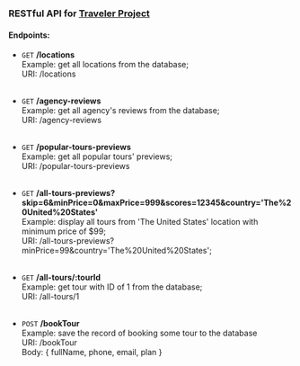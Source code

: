 ### RESTful API for [Traveler Project](https://github.com/FrostyFall/traveler-travel-agency)

#### Endpoints:<br>
 - ```GET``` **/locations**<br>
Example: get all locations from the database;<br>
URI: /locations<br><br>

 - ```GET``` **/agency-reviews**<br>
Example: get all agency's reviews from the database;<br>
URI: /agency-reviews<br><br>

 - ```GET``` **/popular-tours-previews**<br>
Example: get all popular tours' previews;<br>
URI: /popular-tours-previews<br><br>

 - ```GET``` **/all-tours-previews?skip=6&minPrice=0&maxPrice=999&scores=12345&country='The%20United%20States'**<br>
Example: display all tours from 'The United States' location with minimum price of $99;<br>
URI: /all-tours-previews?minPrice=99&country='The%20United%20States';<br><br>

 - ```GET``` **/all-tours/:tourId**<br>
Example: get tour with ID of 1 from the database;<br>
URI: /all-tours/1<br><br>

 - ```POST``` **/bookTour**<br>
Example: save the record of booking some tour to the database<br>
URI: /bookTour<br>
Body: { fullName, phone, email, plan }<br>

